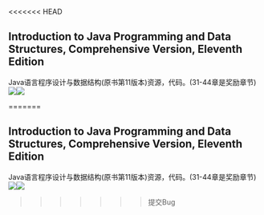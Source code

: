 <<<<<<< HEAD
## Introduction to Java Programming and Data Structures, Comprehensive Version, Eleventh Edition
Java语言程序设计与数据结构(原书第11版本)资源，代码。(31-44章是奖励章节)  
![](https://i.imgur.com/l3cYbe9.png)![](https://i.imgur.com/BHpJhvx.png)

=======
## Introduction to Java Programming and Data Structures, Comprehensive Version, Eleventh Edition
Java语言程序设计与数据结构(原书第11版本)资源，代码。(31-44章是奖励章节)  
![](https://i.imgur.com/l3cYbe9.png)![](https://i.imgur.com/BHpJhvx.png)

>>>>>>> 提交Bug
